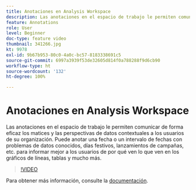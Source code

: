 ```yaml
---
title: Anotaciones en Analysis Workspace
description: Las anotaciones en el espacio de trabajo le permiten comunicar de forma eficaz los matices y las perspectivas de datos contextuales a los usuarios de su organización. Puede anotar una fecha o un intervalo de fechas con problemas de datos conocidos, días festivos, lanzamientos de campañas, etc. para informar mejor a los usuarios de por qué ven lo que ven en los gráficos de líneas, tablas y mucho más.
feature: Annotations
role: User
level: Beginner
doc-type: feature video
thumbnail: 341266.jpg
kt: 9978
exl-id: 9b67b953-80c0-4a0c-bc57-8183338691c5
source-git-commit: 6997a3939f53de32605d814f0a788288f9d6cb90
workflow-type: ht
source-wordcount: '132'
ht-degree: 100%

---
```


# Anotaciones en Analysis Workspace

Las anotaciones en el espacio de trabajo le permiten comunicar de forma eficaz los matices y las perspectivas de datos contextuales a los usuarios de su organización. Puede anotar una fecha o un intervalo de fechas con problemas de datos conocidos, días festivos, lanzamientos de campañas, etc. para informar mejor a los usuarios de por qué ven lo que ven en los gráficos de líneas, tablas y mucho más.

>[!VIDEO](https://video.tv.adobe.com/v/341266/?quality=12&learn=on)

Para obtener más información, consulte la [documentación](https://experienceleague.adobe.com/docs/analytics/analyze/analysis-workspace/components/annotations/overview.html?lang=es).
